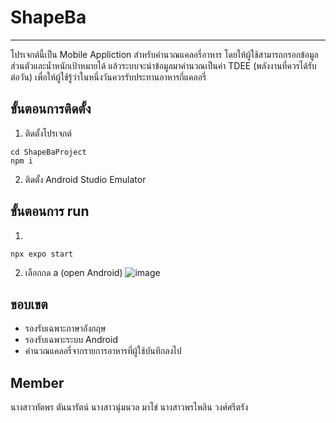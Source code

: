 # ShapeBa
---
  โปรเจกต์นี้เป็น Mobile Appliction สำหรับคำนวณแคลอรี่อาหาร โดยให้ผู้ใช้สามารถกรอกข้อมูลส่วนตัวและน้ำหนักเป้าหมายได้ แล้วระบบจะนำข้อมูลมาคำนวณเป็นค่า TDEE (พลังงานที่ควรได้รับต่อวัน) เพื่อให้ผู้ใช้รู้ว่าในหนึ่งวันควรรับประทานอาหารกี่แคลอรี่

## ขั้นตอนการติดตั้ง
1. ติดตั้งโปรเจกต์
```
cd ShapeBaProject
npm i
```
2. ติดตั้ง Android Studio Emulator
## ขั้นตอนการ run
1. 
```
npx expo start
```
2. เลือกกด a (open Android)
![image](https://github.com/llPornpilin/mobile-project-shapeba/assets/101054221/12d0505f-3427-441c-8cfc-8513f49ab18b)
## ขอบเขต
* รองรับเฉพาะภาษาอังกฤษ
* รองรับเฉพาะระบบ Android
* คำนวณแคลอรี่จากรายการอาหารที่ผู้ใช้บันทึกลงไป
## Member
นางสาวทัตพร ตันนารัตน์
นางสาวนุ่มนวล มาไข่
นางสาวพรไพลิน วงศ์ศรีตรัง


